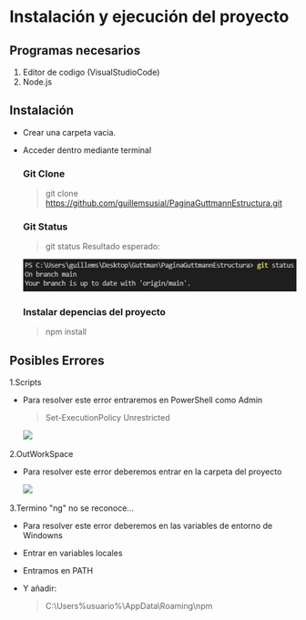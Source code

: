 # Instalación y ejecución del proyecto
## Programas necesarios
1. Editor de codigo (VisualStudioCode)
2. Node.js
## Instalación
* Crear una carpeta vacia.
* Acceder dentro mediante terminal
  ### Git Clone
  > git clone https://github.com/guillemsusial/PaginaGuttmannEstructura.git
  ### Git Status
  > git status
  Resultado esperado:
    
    ![](/readme_assets/gitStatus.jpg)

  ### Instalar depencias del proyecto
  > npm install
  
## Posibles Errores
  1.Scripts 
   * Para resolver este error entraremos en PowerShell como Admin
      > Set-ExecutionPolicy Unrestricted
      
       ![](https://tecnotraffic.net/wp-content/uploads/2020/11/1605567827_547_3-formas-de-cambiar-la-politica-de-ejecucion-de-PowerShell.png)
       
  2.OutWorkSpace 
   * Para resolver este error deberemos entrar en la carpeta del proyecto

       ![](https://i0.wp.com/randomnerdtutorials.com/wp-content/uploads/2021/07/2-Multi-root-workspace-untitled-ESP32-ESP8266-VS-Code.png?resize=750%2C288&quality=100&strip=all&ssl=1)

  3.Termino "ng" no se reconoce...
   * Para resolver este error deberemos en las variables de entorno de Windowns
   * Entrar en variables locales
   * Entramos en PATH
   * Y añadir:
   
     >C:\Users\%usuario%\AppData\Roaming\npm
